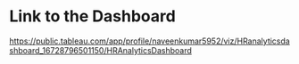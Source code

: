 # Link to the Dashboard

https://public.tableau.com/app/profile/naveenkumar5952/viz/HRanalyticsdashboard_16728796501150/HRAnalyticsDashboard
